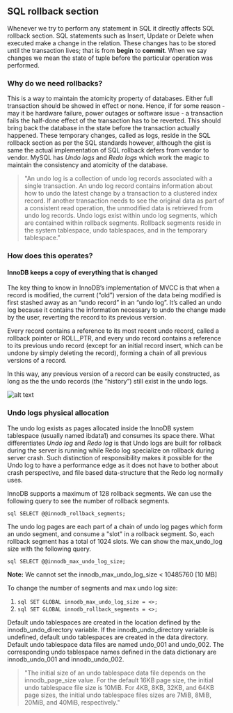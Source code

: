 ## SQL rollback section

Whenever we try to perform any statement in SQL it directly affects SQL rollback section. SQL statements such as Insert, Update or Delete when executed make a change in the relation. These changes has to be stored until the transaction lives; that is from **begin** to **commit**. When we say changes we mean the state of tuple before the particular operation was performed.

### Why do we need rollbacks?

This is a way to maintain the atomicity property of databases. Either full transaction should be showed in effect or none. Hence, if for some reason - may it be hardware failure, power outages or software issue - a transaction fails the half-done effect of the transaction has to be reverted. This should bring back the database in the state before the transaction actually happened. These temporary changes, called as logs, reside in the SQL rollback section as per the SQL standards however, although the gist is same the actual implementation of SQL rollback defers from vendor to vendor. MySQL has *Undo logs* and *Redo logs* which work the magic to maintain the consistency and atomicity of the database.

> "An undo log is a collection of undo log records associated with a single transaction. An undo log record contains information about how to undo the latest change by a transaction to a clustered index record. If another transaction needs to see the original data as part of a consistent read operation, the unmodified data is retrieved from undo log records. Undo logs exist within undo log segments, which are contained within rollback segments. Rollback segments reside in the system tablespace, undo tablespaces, and in the temporary tablespace."

### How does this operates?

#### InnoDB keeps a copy of everything that is changed

The key thing to know in InnoDB’s implementation of MVCC is that when a record is modified, the current (“old”) version of the data being modified is first stashed away as an “undo record” in an “undo log”. It’s called an undo log because it contains the information necessary to undo the change made by the user, reverting the record to its previous version.

Every record contains a reference to its most recent undo record, called a rollback pointer or ROLL_PTR, and every undo record contains a reference to its previous undo record (except for an initial record insert, which can be undone by simply deleting the record), forming a chain of all previous versions of a record. 

In this way, any previous version of a record can be easily constructed, as long as the the undo records (the “history”) still exist in the undo logs.

![alt text](https://swapnil-ingle.github.io/images/sql-rollback-undo.png "SQL Rollback operates")

### Undo logs physical allocation

The undo log exists as pages allocated inside the InnoDB system tablespace (usually named ibdata1) and consumes its space there. What differentiates *Undo log* and *Redo log* is that Undo logs are built for rollback during the server is running while Redo log specialize on rollback during server crash. Such distinction of responsibility makes it possible for the Undo log to have a performance edge as it does not have to bother about crash perspective, and file based data-structure that the Redo log normally uses.

InnoDB supports a maximum of 128 rollback segments. We can use the following query to see the number of rollback segments.

```sql SELECT @@innodb_rollback_segments; ```

The undo log pages are each part of a chain of undo log pages which form an undo segment, and consume a "slot" in a rollback segment. So, each rollback segment has a total of 1024 slots. We can show the max_undo_log size with the following query.

```sql SELECT @@innodb_max_undo_log_size; ```

**Note:** We cannot set the innodb_max_undo_log_size < 10485760 [10 MB]

To change the number of segments and max undo log size:

1. ```sql SET GLOBAL innodb_max_undo_log_size = <>; ```
2. ```sql SET GLOBAL innodb_rollback_segments = <>; ```

Default undo tablespaces are created in the location defined by the innodb_undo_directory variable. If the innodb_undo_directory variable is undefined, default undo tablespaces are created in the data directory. Default undo tablespace data files are named undo_001 and undo_002. The corresponding undo tablespace names defined in the data dictionary are innodb_undo_001 and innodb_undo_002.

> "The initial size of an undo tablespace data file depends on the innodb_page_size value. For the default 16KB page size, the initial undo tablespace file size is 10MiB. For 4KB, 8KB, 32KB, and 64KB page sizes, the initial undo tablespace files sizes are 7MiB, 8MiB, 20MiB, and 40MiB, respectively."
